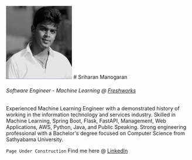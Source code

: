  <img src="/sriharan_bw.png" height="200" width="180">
# Sriharan Manogaran
 
###### Software Engineer - Machine Learning @ [Freshworks](www.freshworks.com/)

Experienced Machine Learning Engineer with a demonstrated history of working in the information technology and services industry. Skilled in Machine Learning, Spring Boot, Flask, FastAPI, Management, Web Applications, AWS, Python, Java, and Public Speaking. Strong engineering professional with a Bachelor's degree focused on Computer Science from Sathyabama University. 


```Page Under Construction``` Find me here @ [LinkedIn](https://www.linkedin.com/in/sriharan16/)
